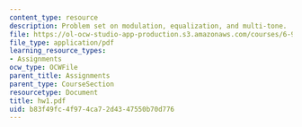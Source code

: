 ```yaml
---
content_type: resource
description: Problem set on modulation, equalization, and multi-tone.
file: https://ol-ocw-studio-app-production.s3.amazonaws.com/courses/6-973-communication-system-design-spring-2006/b83f49fc4f974ca72d4347550b70d776_hw1.pdf
file_type: application/pdf
learning_resource_types:
- Assignments
ocw_type: OCWFile
parent_title: Assignments
parent_type: CourseSection
resourcetype: Document
title: hw1.pdf
uid: b83f49fc-4f97-4ca7-2d43-47550b70d776
---
```

